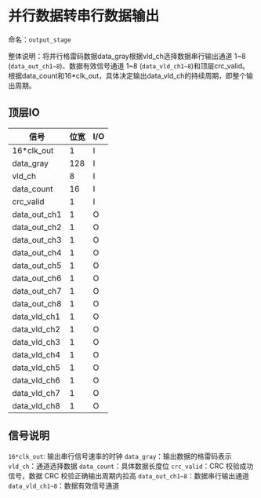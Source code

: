 # 并行数据转串行数据输出

命名：`output_stage`

整体说明：将并行格雷码数据data_gray根据vld_ch选择数据串行输出通道 1~8 (`data_out_ch1~8`)、数据有效信号通道 1~8 (`data_vld_ch1~8`)和顶层crc_valid。根据data_count和16*clk_out，具体决定输出data_vld_ch的持续周期，即整个输出周期。

## 顶层IO

|信号|位宽|I/O|
|-----|-----|-----|
|16*clk_out|1|I|
|data_gray|128|I|
|vld_ch|8|I|
|data_count|16|I|
|crc_valid|1|I|
|data_out_ch1|1|O|
|data_out_ch2|1|O|
|data_out_ch3|1|O|
|data_out_ch4|1|O|
|data_out_ch5|1|O|
|data_out_ch6|1|O|
|data_out_ch7|1|O|
|data_out_ch8|1|O|
|data_vld_ch1|1|O|
|data_vld_ch2|1|O|
|data_vld_ch3|1|O|
|data_vld_ch4|1|O|
|data_vld_ch5|1|O|
|data_vld_ch6|1|O|
|data_vld_ch7|1|O|
|data_vld_ch8|1|O|

## 信号说明

`16*clk_out`: 输出串行信号速率的时钟
`data_gray`：输出数据的格雷码表示
`vld_ch`：通道选择数据
`data_count`：具体数据长度位
`crc_valid`：CRC 校验成功信号，数据 CRC 校验正确输出周期内拉高
`data_out_ch1~8`：数据串行输出通道
`data_vld_ch1~8`：数据有效信号通道